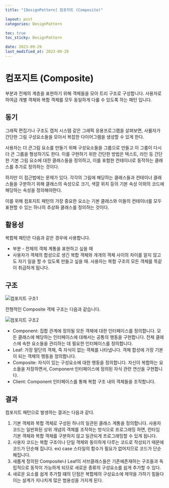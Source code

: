```yaml
---
title: "[DesignPattern] 컴포지트 (Composite)"

layout: post
categories: DesignPattern

toc: true
toc_sticky: DesignPattern

date: 2023-09-29
last_modified_at: 2023-09-29
---
```


# 컴포지트 (Composite)

부분과 전체의 계층을 표현하기 위해 객체들을 모아 트리 구조로 구성합니다. 사용자로 하여금 개별 객체와 복함 객체를 모두 동일하게 다룰 수 있도록 하는 패턴 입니다.


## 동기

그래픽 편집기나 구조도 캡처 시스템 같은 그래픽 응용프로그램을 살펴보면, 사룔자가 간단한 그림 구성요소들을 모아서 복잡한 다이어그램을 생성할 수 있게 한다.

사용자는 더 큰그림 요소를 만들기 위해 구성요소들을 그룹으로 만들고 이 그룹이 다시 더 큰 그룹을 형성하기도 한다. 이를 구현하기 위한 간단한 방법은 텍스트, 라인 등 간단한 기본 그림 요소에 대한 클래스들을 정의하고, 이를 포함한 컨테이너로 동작하는 클래스를 추가로 정의하는 것이다.

하지만 이 접근법에는 문제가 있다. 각각의 그림에 해당하는 클래스들과 컨테이너 클래스들을 구분하기 위해 클래스의 속성으로 크기, 색깔 위치 등의 기본 속성 이외의 코드에 해당하는 속성을 정의해야한다.

이를 위해 컴포지트 패턴의 가장 중요한 요소는 기본 클래스와 이들의 컨테이너를 모두 표현할 수 있는 하나의 추상화 클래스를 정의하는 것이다.

## 활용성

복합체 패턴은 다음과 같은 경우에 사용합니다.

- 부분 - 전체의 객체 계통을 표현하고 싶을 때
- 사용자가 객체의 합성으로 생긴 복합 객체와 개개의 객체 사이의 차이를 알지 않고도 자기 일을 할 수 있도록 만들고 싶을 때. 사용자는 복합 구조의 모든 객체를 똑같이 취급하게 됩니다.


## 구조

![컴포지트 구조1]({{site.url}}/public/image/2023/2023-09/29-compo001.png)

전형적인 Composite 객체 구조는 다음과 같습니다.

![컴포지트 구조2]({{site.url}}/public/image/2023/2023-09/29-compo002.png)

- Component: 집합 관계에 정의될 모든 객체에 대한 인터페이스를 정의합니다. 모든 클래스에 해당하는 인터페이스에 대해서는 공통의 행동을 구현합니다. 전체 클래스에 속한 요소들을 관리하는 데 필요한 인터페이스를 정의합니다.
- Leaf: 가장 말단의 객체, 즉 자식이 없는 객체를 나타냅니다. 객체 합성에 가장 기본이 되는 객체의 행동을 정의합니다.
- Composite: 자식이 있는 구성요소에 대한 행동을 정의합니다. 자신이 복합하는 요소들을 저장하면서, Component 인터페이스에 정의된 자식 관련 연산을 구현합니다.
- Client: Component 인터페이스를 통해 복합 구조 내의 객체들을 조작합니다.


## 결과

컴포지트 패턴으로 발생하는 결과는 다음과 같다.

1. 기본 객체와 복합 객체로 구성된 하나의 일관된 클래스 계통을 정의합니다. 사용자 코드는 일반화된 상위 개념의 객체를 조작하는 방식으로 프로그래밍 하면, 런타임 기본 객체와 복합 객체를 구분하지 않고 일관되게 프로그래밍할 수 있게 됩니다.
2. 사용자 코드는 복합 구조이나 단일 객체와 동이하게 다루는 코드로 작성되기 때문에 코드가 단순해 집니다. ex) case 스타일의 함수가 필요가 없어지므로 코드가 단순해집니다.
3. 새롭게 정의된 Composite나 Leaf의 서브클래스들은 기존에존재하는 구조들과 독립적으로 동작이 가능하게 되므로 새로운 종류의 구성요소를 쉽게 추가할 수 있다.
4. 새로운 요소를 쉽게 추가할 떄의 단점은 복합체의 구성요소에 제약을 가하기 힘들다 이는 설계가 지나치게 많은 범용성을 가지게 된다.



